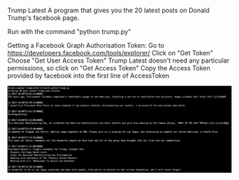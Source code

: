Trump Latest
A program that gives you the 20 latest posts on Donald Trump's facebook page.

Run with the command "python trump.py"

Getting a Facebook Graph Authorisation Token:
    Go to https://developers.facebook.com/tools/explorer/
    Click on "Get Token"
    Choose "Get User Access Token"
    Trump Latest doesn't need any particular permissions, so click on "Get Access Token"
    Copy the Access Token provided by facebook into the first line of AccessToken

![](TrumplScreenshot.png)
